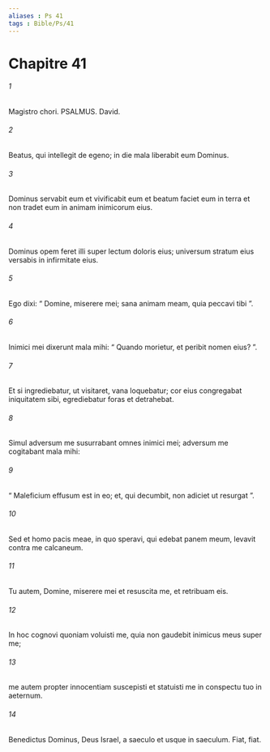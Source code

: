 ```yaml
---
aliases : Ps 41
tags : Bible/Ps/41
---
```


# Chapitre 41

###### 1
Magistro chori. PSALMUS. David.
###### 2
Beatus, qui intellegit de egeno; in die mala liberabit eum Dominus.
###### 3
Dominus servabit eum et vivificabit eum et beatum faciet eum in terra et non tradet eum in animam inimicorum eius.
###### 4
Dominus opem feret illi super lectum doloris eius; universum stratum eius versabis in infirmitate eius.
###### 5
Ego dixi: “ Domine, miserere mei; sana animam meam, quia peccavi tibi ”.
###### 6
Inimici mei dixerunt mala mihi: “ Quando morietur, et peribit nomen eius? ”.
###### 7
Et si ingrediebatur, ut visitaret, vana loquebatur; cor eius congregabat iniquitatem sibi, egrediebatur foras et detrahebat.
###### 8
Simul adversum me susurrabant omnes inimici mei; adversum me cogitabant mala mihi:
###### 9
“ Maleficium effusum est in eo; et, qui decumbit, non adiciet ut resurgat ”.
###### 10
Sed et homo pacis meae, in quo speravi, qui edebat panem meum, levavit contra me calcaneum.
###### 11
Tu autem, Domine, miserere mei et resuscita me, et retribuam eis.
###### 12
In hoc cognovi quoniam voluisti me, quia non gaudebit inimicus meus super me;
###### 13
me autem propter innocentiam suscepisti et statuisti me in conspectu tuo in aeternum.
###### 14
Benedictus Dominus, Deus Israel, a saeculo et usque in saeculum. Fiat, fiat.

